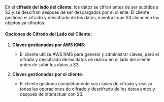 En el **cifrado del lado del cliente**, los datos se cifran antes de ser subidos a S3 y se descifran después de ser descargados por el cliente. El cliente gestiona el cifrado y descifrado de los datos, mientras que S3 almacena los objetos ya cifrados.

#### Opciones de Cifrado del Lado del Cliente:

1. **Claves gestionadas por AWS KMS**:
    
    - El cliente utiliza AWS KMS para generar y administrar claves, pero el cifrado y descifrado de los datos se realiza en el lado del cliente antes de subir los datos a S3.
2. **Claves gestionadas por el cliente**:
    
    - El cliente gestiona completamente sus claves de cifrado y realiza todas las operaciones de cifrado y descifrado de los datos antes y después de interactuar con S3.